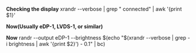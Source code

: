 <b>Checking the display</b>
xrandr --verbose | grep " connected" | awk '{print $1}'

<b>Now(Usually eDP-1, LVDS-1, or similar)</b>

<b>Now</b> 
randr --output eDP-1 --brightness $(echo "$(xrandr --verbose | grep -i brightness | awk '{print $2}') - 0.1" | bc)

